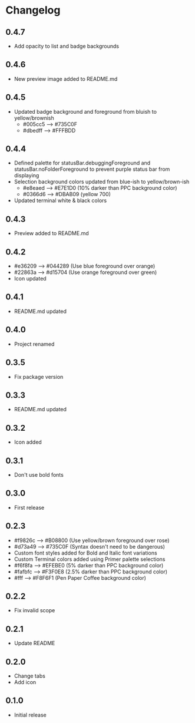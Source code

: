 # Changelog

## 0.4.7

- Add opacity to list and badge backgrounds

## 0.4.6

- New preview image added to README.md

## 0.4.5

- Updated badge background and foreground from bluish to yellow/brownish
  - #005cc5 --> #735C0F
  - #dbedff --> #FFFBDD

## 0.4.4

- Defined palette for statusBar.debuggingForeground and statusBar.noFolderForeground to prevent purple status bar from displaying
- Selection background colors updated from blue-ish to yellow/brown-ish
  - #e8eaed --> #E7E1D0 (10% darker than PPC background color)
  - #0366d6 --> #DBAB09 (yellow 700)
- Updated terminal white & black colors

## 0.4.3

- Preview added to README.md

## 0.4.2

- #e36209 --> #044289 (Use blue foreground over orange)
- #22863a --> #d15704 (Use orange foreground over green)
- Icon updated

## 0.4.1

- README.md updated

## 0.4.0

- Project renamed

## 0.3.5

- Fix package version

## 0.3.3

- README.md updated

## 0.3.2

- Icon added

## 0.3.1

- Don't use bold fonts

## 0.3.0

- First release

## 0.2.3

- #f9826c --> #B08800 (Use yellow/brown foreground over rose)
- #d73a49 --> #735C0F (Syntax doesn't need to be dangerous)
- Custom font styles added for Bold and Italic font variations
- Custom Terminal colors added using Primer palette selections
- #f6f8fa --> #EFEBE0 (5% darker than PPC background color)
- #fafbfc --> #F3F0E8 (2.5% darker than PPC background color)
- #fff --> #F8F6F1 (Pen Paper Coffee background color)

## 0.2.2

- Fix invalid scope

## 0.2.1

- Update README

## 0.2.0

- Change tabs
- Add icon

## 0.1.0

- Initial release

